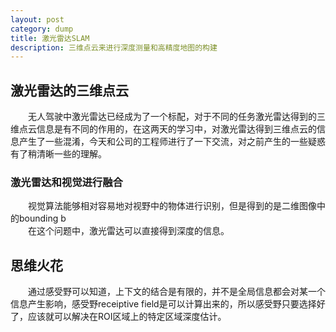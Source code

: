 ```yaml
---
layout: post
category: dump
title: 激光雷达SLAM
description: 三维点云来进行深度测量和高精度地图的构建
---
```


## 激光雷达的三维点云
　　无人驾驶中激光雷达已经成为了一个标配，对于不同的任务激光雷达得到的三维点云信息是有不同的作用的，在这两天的学习中，对激光雷达得到三维点云的信息产生了一些混淆，今天和公司的工程师进行了一下交流，对之前产生的一些疑惑有了稍清晰一些的理解。

### 激光雷达和视觉进行融合
　　视觉算法能够相对容易地对视野中的物体进行识别，但是得到的是二维图像中的bounding b<br>
　　在这个问题中，激光雷达可以直接得到深度的信息。

## 思维火花
　　通过感受野可以知道，上下文的结合是有限的，并不是全局信息都会对某一个信息产生影响，感受野receiptive field是可以计算出来的，所以感受野只要选择好了，应该就可以解决在ROI区域上的特定区域深度估计。